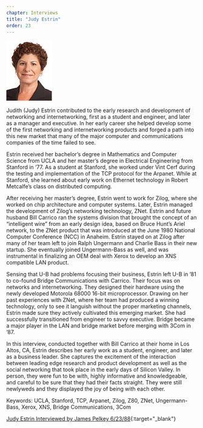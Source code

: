 ```yaml
---
chapter: Interviews
title: "Judy Estrin"
order: 23
---
```


![Judy Estrin](/assets/img/judy-estrin.jpg)

Judith (Judy) Estrin contributed to the early research and development of networking and internetworking, first as a student and engineer, and later as a manager and executive.  In her early career she helped develop some of the first networking and internetworking products and forged a path into this new market that many of the major computer and communications companies of the time failed to see.

Estrin received her bachelor’s degree in Mathematics and Computer Science from UCLA and her master’s degree in Electrical Engineering from Stanford in ‘77.  As a student at Stanford, she worked under Vint Cerf during the testing and implementation of the TCP protocol for the Arpanet.  While at Stanford, she learned about early work on Ethernet technology in Robert Metcalfe’s class on distributed computing.

After receiving her master’s degree, Estrin went to work for Zilog, where she worked on chip architecture and computer systems.  Later, Estrin managed the development of Zilog’s networking technology, ZNet.  Estrin and future husband Bill Carrico ran the systems division that brought the concept of an “intelligent wire” from an early design idea, based on Bruce Hunt’s Ariel network, to the ZNet product that was introduced at the June 1980 National Computer Conference (NCC) in Anaheim.  Estrin stayed on at Zilog after many of her team left to join Ralph Ungermann and Charlie Bass in their new startup.  She eventually joined Ungermann-Bass as well, and was instrumental in finalizing an OEM deal with Xerox to develop an XNS compatible LAN product.

Sensing that U-B had problems focusing their business, Estrin left U-B in ’81 to co-found Bridge Communications with Carrico.  Their focus was on networks and internetworking.  They designed their hardware using the newly developed Motorola 68000 16-bit microprocessor.  Drawing on her past experiences with ZNet, where her team had produced a winning technology, only to see it languish without the proper marketing channels, Estrin made sure they actively cultivated this emerging market.  She had successfully transitioned from engineer to savvy executive.  Bridge became a major player in the LAN and bridge market before merging with 3Com in ’87.

In this interview, conducted together with Bill Carrico at their home in Los Altos, CA, Estrin describes her early work as a student, engineer, and later as a business leader.  She captures the excitement of the interaction between leading edge research and product development as well as the social networking that took place in the early days of Silicon Valley.  In person, they were fun to be with, highly informative and knowledgeable, and careful to be sure that they had their facts straight.  They were still newlyweds and they displayed the joy of being with each other.

Keywords: UCLA, Stanford, TCP, Arpanet, Zilog, Z80, ZNet, Ungermann-Bass, Xerox, XNS, Bridge Communications, 3Com

[Judy Estrin Interviewed by James Pelkey 6/23/88](https://archive.computerhistory.org/resources/access/text/2018/03/102740285-05-01-acc.pdf){:target="_blank"}
